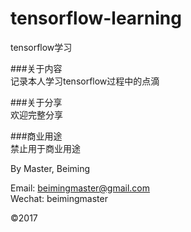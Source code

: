 # tensorflow-learning  
tensorflow学习  

###关于内容  
记录本人学习tensorflow过程中的点滴  

###关于分享  
欢迎完整分享  

###商业用途  
禁止用于商业用途  

By Master, Beiming  

Email:   <beimingmaster@gmail.com>  
Wechat:  beimingmaster  

&copy;2017   